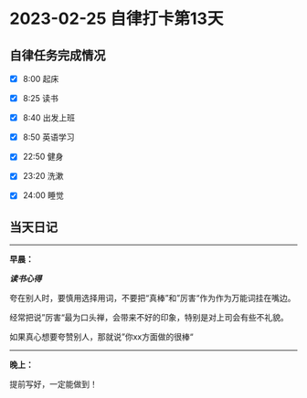 # 2023-02-25 自律打卡第13天

## 自律任务完成情况

- [x] 8:00 起床 
- [x] 8:25 读书
- [x] 8:40 出发上班 
- [x] 8:50 英语学习


- [x] 22:50 健身
- [x] 23:20 洗漱
- [x] 24:00 睡觉


## 当天日记

---
**早晨：**

***读书心得***

夸在别人时，要慎用选择用词，不要把“真棒”和”厉害“作为作为万能词挂在嘴边。

经常把说”厉害“最为口头禅，会带来不好的印象，特别是对上司会有些不礼貌。

如果真心想要夸赞别人，那就说”你xx方面做的很棒“





---

**晚上：**

提前写好，一定能做到！

